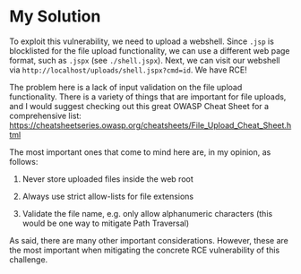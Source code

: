 # My Solution

To exploit this vulnerability, we need to upload a webshell. Since `.jsp` is blocklisted for the file upload functionality, we can use a different web page format, such as `.jspx` (see `./shell.jspx`). Next, we can visit our webshell via `http://localhost/uploads/shell.jspx?cmd=id`. We have RCE!

The problem here is a lack of input validation on the file upload functionality. There is a variety of things that are important for file uploads, and I would suggest checking out this great OWASP Cheat Sheet for a comprehensive list: https://cheatsheetseries.owasp.org/cheatsheets/File_Upload_Cheat_Sheet.html

The most important ones that come to mind here are, in my opinion, as follows:

1. Never store uploaded files inside the web root 

2. Always use strict allow-lists for file extensions

3. Validate the file name, e.g. only allow alphanumeric characters (this would be one way to mitigate Path Traversal)

As said, there are many other important considerations. However, these are the most important when mitigating the concrete RCE vulnerability of this challenge.
